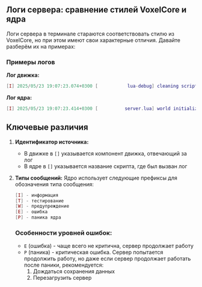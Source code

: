 ## Логи сервера: сравнение стилей VoxelCore и ядра

Логи сервера в терминале стараются соответствовать стилю из VoxelCore, но при этом имеют свои характерные отличия. Давайте разберём их на примерах:

### Примеры логов

**Лог движка:**
```lua
[I] 2025/05/23 19:07:23.074+0300 [           lua-debug] cleaning scripts cache
```

**Лог ядра:**
```lua
[I] 2025/05/23 19:07:23.414+0300 [          server.lua] world initialized
```

## Ключевые различия

1. **Идентификатор источника:**
   - В движке в `[]` указывается компонент движка, отвечающий за лог
   - В ядре в `[]` указывается название скрипта, где был вызван лог

2. **Типы сообщений:**
   Ядро использует следующие префиксы для обозначения типа сообщения:

   ```lua
   [I] - информация
   [T] - тестирование
   [W] - предупреждение
   [E] - ошибка
   [P] - паника ядра
   ```

   ### Особенности уровней ошибок:
   - `E` (ошибка) - чаще всего не критична, сервер продолжает работу
   - `P` (паника) - критическая ошибка. Сервер попытается продолжить работу, но даже если сервер продолжает работать после паники, рекомендуется:
     1. Дождаться сохранения данных
     2. Перезагрузить сервер